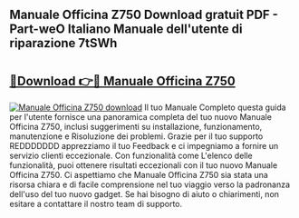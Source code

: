 ## Manuale Officina Z750 Download gratuit PDF - Part-weO Italiano Manuale dell'utente di riparazione 7tSWh

# <h2><a href="http://dfcfnb.blite.top/?on=Manuale+Officina+Z750">🔗Download 👉🔴 Manuale Officina Z750</a></h2>

[![Manuale Officina Z750 download](https://i.imgur.com/lujVjoI.png)](http://dfcfnb.blite.top/?on=Manuale+Officina+Z750)
Il tuo Manuale Completo questa guida per l'utente fornisce una panoramica completa del tuo nuovo Manuale Officina Z750, inclusi suggerimenti su installazione, funzionamento, manutenzione e Risoluzione dei problemi. Grazie per il tuo supporto REDDDDDDD apprezziamo il tuo Feedback e ci impegniamo a fornire un servizio clienti eccezionale. Con funzionalità come L'elenco delle funzionalità, puoi ottenere risultati eccezionali con il tuo nuovo Manuale Officina Z750. Ci aspettiamo che Manuale Officina Z750 sia stata una risorsa chiara e di facile comprensione nel tuo viaggio verso la padronanza dell'uso del tuo nuovo gadget. Se hai bisogno di aiuto o chiarimenti, non esitare a contattare il nostro team di supporto.
